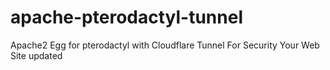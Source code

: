 # apache-pterodactyl-tunnel
Apache2 Egg for pterodactyl with Cloudflare Tunnel For Security Your Web Site 
updated